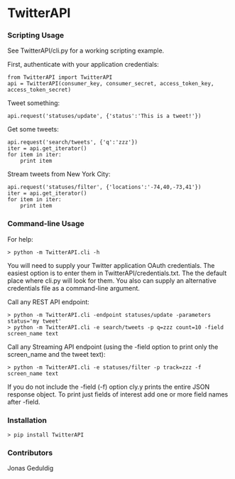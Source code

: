 # TwitterAPI #

### Scripting Usage ###

See TwitterAPI/cli.py for a working scripting example.  

First, authenticate with your application credentials:

	from TwitterAPI import TwitterAPI
	api = TwitterAPI(consumer_key, consumer_secret, access_token_key, access_token_secret)

Tweet something:

	api.request('statuses/update', {'status':'This is a tweet!'})

Get some tweets:

	api.request('search/tweets', {'q':'zzz'})
	iter = api.get_iterator()
	for item in iter:
		print item

Stream tweets from New York City:

	api.request('statuses/filter', {'locations':'-74,40,-73,41'})
	iter = api.get_iterator()
	for item in iter:
		print item

### Command-line Usage ###

For help:

	> python -m TwitterAPI.cli -h 

You will need to supply your Twitter application OAuth credentials.  The easiest option
is to enter them in TwitterAPI/credentials.txt.  The the default place where cli.py will
look for them.  You also can supply an alternative credentials file as a command-line
argument.

Call any REST API endpoint:

	> python -m TwitterAPI.cli -endpoint statuses/update -parameters status='my tweet'
	> python -m TwitterAPI.cli -e search/tweets -p q=zzz count=10 -field screen_name text 

Call any Streaming API endpoint (using the -field option to print only the screen_name and the tweet text):

	> python -m TwitterAPI.cli -e statuses/filter -p track=zzz -f screen_name text
	
If you do not include the -field (-f) option cly.y prints the entire JSON response object.
To print just fields of interest add one or more field names after -field.

### Installation ###

	> pip install TwitterAPI
	
### Contributors ###

Jonas Geduldig
